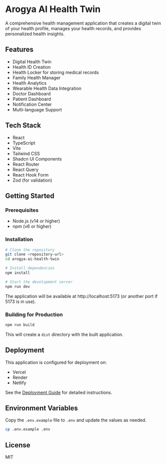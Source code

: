 # Arogya AI Health Twin

A comprehensive health management application that creates a digital twin of your health profile, manages your health records, and provides personalized health insights.

## Features

- Digital Health Twin
- Health ID Creation
- Health Locker for storing medical records
- Family Health Manager
- Health Analytics
- Wearable Health Data Integration
- Doctor Dashboard
- Patient Dashboard
- Notification Center
- Multi-language Support

## Tech Stack

- React
- TypeScript
- Vite
- Tailwind CSS
- Shadcn UI Components
- React Router
- React Query
- React Hook Form
- Zod (for validation)

## Getting Started

### Prerequisites

- Node.js (v14 or higher)
- npm (v6 or higher)

### Installation

```bash
# Clone the repository
git clone <repository-url>
cd arogya-ai-health-twin

# Install dependencies
npm install

# Start the development server
npm run dev
```

The application will be available at http://localhost:5173 (or another port if 5173 is in use).

### Building for Production

```bash
npm run build
```

This will create a `dist` directory with the built application.

## Deployment

This application is configured for deployment on:

- Vercel
- Render
- Netlify

See the [Deployment Guide](./DEPLOYMENT.md) for detailed instructions.

## Environment Variables

Copy the `.env.example` file to `.env` and update the values as needed.

```bash
cp .env.example .env
```

## License

MIT
